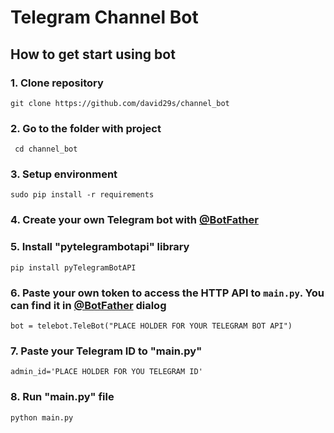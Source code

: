 # Telegram Channel Bot

## How to get start using bot

### 1. Clone repository

```git clone https://github.com/david29s/channel_bot```

### 2. Go to the folder with project

``` cd channel_bot```

### 3. Setup environment

```sudo pip install -r requirements```

### 4. Create your own Telegram bot with [@BotFather](https://web.telegram.org/@BotFather)

### 5. Install "pytelegrambotapi" library

```pip install pyTelegramBotAPI```

### 6. Paste your own token to access the HTTP API to ```main.py```. You can find it in [@BotFather](https://web.telegram.org/@BotFather) dialog

```bot = telebot.TeleBot("PLACE HOLDER FOR YOUR TELEGRAM BOT API")```

### 7. Paste your Telegram ID to "main.py"

```admin_id='PLACE HOLDER FOR YOU TELEGRAM ID'```

### 8. Run "main.py" file

```python main.py```
